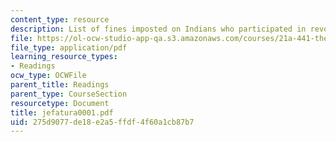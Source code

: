 ```yaml
---
content_type: resource
description: List of fines imposted on Indians who participated in revolt.
file: https://ol-ocw-studio-app-qa.s3.amazonaws.com/courses/21a-441-the-conquest-of-america-spring-2004/275d9077de18e2a5ffdf4f60a1cb87b7_jefatura0001.pdf
file_type: application/pdf
learning_resource_types:
- Readings
ocw_type: OCWFile
parent_title: Readings
parent_type: CourseSection
resourcetype: Document
title: jefatura0001.pdf
uid: 275d9077-de18-e2a5-ffdf-4f60a1cb87b7
---
```

